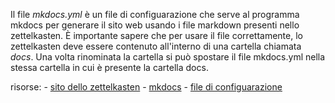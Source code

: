 Il file *mkdocs.yml* è un file di configuarazione che serve al programma mkdocs per generare il sito web usando i file markdown presenti nello zettelkasten. È importante sapere che per usare il file correttamente, lo zettelkasten deve essere contenuto all'interno di una cartella chiamata *docs*. Una volta rinominata la cartella si può spostare il file mkdocs.yml nella stessa cartella in cui è presente la cartella docs.

risorse:
	- [sito dello zettelkasten](wiseinputs.com)
	- [mkdocs](?q=mkdocs)
	- [file di configuarazione](mkdocs.yml)
